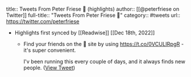 title:: Tweets From Peter Friese 🥑 (highlights)
author:: [[@peterfriese on Twitter]]
full-title:: "Tweets From Peter Friese 🥑"
category:: #tweets
url:: https://twitter.com/peterfriese

- Highlights first synced by [[Readwise]] [[Dec 18th, 2022]]
	- Find your friends on the 🐘 site by using https://t.co/0VCULIRpgR - it's super convenient.
	  
	  I'v been running this every couple of days, and it always finds new people. ([View Tweet](https://twitter.com/peterfriese/status/1604182496295485441))